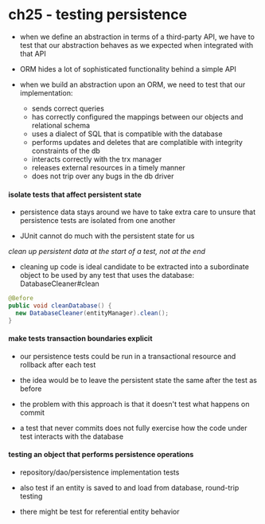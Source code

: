 # ch25 - testing persistence

- when we define an abstraction in terms of a third-party API, we have to test
  that our abstraction behaves as we expected when integrated with that API

- ORM hides a lot of sophisticated functionality behind a simple API

- when we build an abstraction upon an ORM, we need to test that our implementation:
  - sends correct queries
  - has correctly configured the mappings between our objects and relational schema
  - uses a dialect of SQL that is compatible with the database
  - performs updates and deletes that are complatible with integrity constraints of the db
  - interacts correctly with the trx manager
  - releases external resources in a timely manner
  - does not trip over any bugs in the db driver

#### isolate tests that affect persistent state

- persistence data stays around we have to take extra care to unsure that
  persistence tests are isolated from one another

- JUnit cannot do much with the persistent state for us

*clean up persistent data at the start of a test, not at the end*

- cleaning up code is ideal candidate to be extracted into a subordinate object
  to be used by any test that uses the database: DatabaseCleaner#clean

```java
@Before
public void cleanDatabase() {
  new DatabaseCleaner(entityManager).clean();
}
```

#### make tests transaction boundaries explicit

- our persistence tests could be run in a transactional resource and rollback after each test
- the idea would be to leave the persistent state the same after the test as before

- the problem with this approach is that it doesn't test what happens on commit
- a test that never commits does not fully exercise how the code under test
  interacts with the database

#### testing an object that performs persistence operations

- repository/dao/persistence implementation tests

- also test if an entity is saved to and load from database, round-trip testing

- there might be test for referential entity behavior
